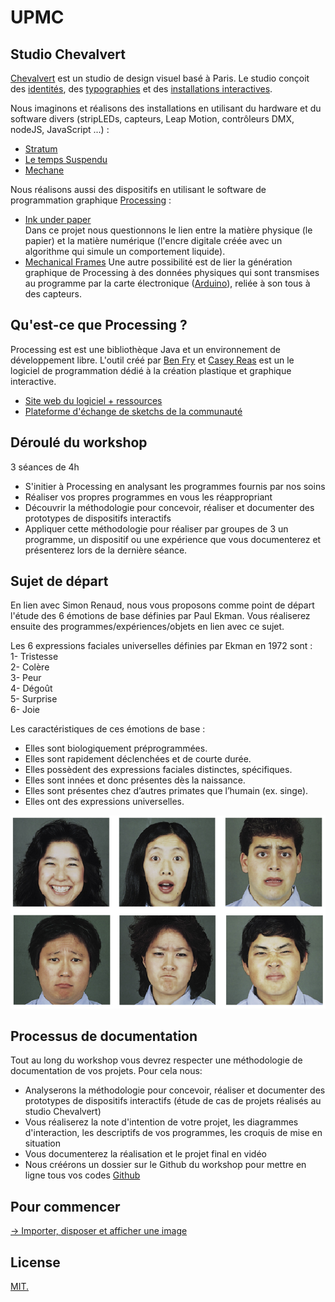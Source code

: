# UPMC

## Studio Chevalvert
[Chevalvert](https://chevalvert.fr/about/) est un studio de design visuel basé à Paris.
Le studio conçoit des [identités](https://chevalvert.fr/identite/), des [typographies](https://chevalvert.fr/typographie/relief/) et des [installations interactives](https://chevalvert.fr/installation/).

Nous imaginons et réalisons des installations en utilisant du hardware et du software divers (stripLEDs, capteurs, Leap Motion, contrôleurs DMX, nodeJS, JavaScript ...) :
- [Stratum](https://chevalvert.fr/installation/stratum/) 
- [Le temps Suspendu](https://chevalvert.fr/installation/le-temps-suspendu/)
- [Mechane](https://chevalvert.fr/installation/mechane/)

Nous réalisons aussi des dispositifs en utilisant le software de programmation graphique [Processing](https://processing.org/) :  
- [Ink under paper](https://chevalvert.fr/installation/ink-under-paper/)  
Dans ce projet nous questionnons le lien entre la matière physique (le papier) et la matière numérique (l'encre digitale créée avec un algorithme qui simule un comportement liquide). 
- [Mechanical Frames](https://chevalvert.fr/installation/mechanical-frames/)
Une autre possibilité est de lier la génération graphique de Processing à des données physiques qui sont transmises au programme par la carte électronique ([Arduino](https://www.arduino.cc/)), reliée à son tous à des capteurs.  


## Qu'est-ce que Processing ?
Processing est est une bibliothèque Java et un environnement de développement libre. L'outil créé par [Ben Fry](https://fathom.info/about/) et [Casey Reas](http://reas.com/) est un le logiciel de programmation dédié à la création plastique et graphique interactive. 

- [Site web du logiciel + ressources](https://processing.org/)  
- [Plateforme d'échange de sketchs de la communauté](https://www.openprocessing.org/)

## Déroulé du workshop
3 séances de 4h
- S'initier à Processing en analysant les programmes fournis par nos soins
- Réaliser vos propres programmes en vous les réappropriant
- Découvrir la méthodologie pour concevoir, réaliser et documenter des prototypes de dispositifs interactifs
- Appliquer cette méthodologie pour réaliser par groupes de 3 un programme, un dispositif ou une expérience que vous documenterez et présenterez lors de la dernière séance.

## Sujet de départ
En lien avec Simon Renaud, nous vous proposons comme point de départ l'étude des 6 émotions de base définies par Paul Ekman. Vous réaliserez ensuite des programmes/expériences/objets en lien avec ce sujet.

Les 6 expressions faciales universelles définies par Ekman en 1972 sont :  
1- Tristesse  
2- Colère  
3- Peur  
4- Dégoût  
5- Surprise  
6- Joie  

Les caractéristiques de ces émotions de base :
- Elles sont biologiquement préprogrammées.
- Elles sont rapidement déclenchées et de courte durée.
- Elles possèdent des expressions faciales distinctes, spécifiques.
- Elles sont innées et donc présentes dès la naissance.
- Elles sont présentes chez d’autres primates que l’humain (ex. singe).
- Elles ont des expressions universelles. 

![ekman-emotions.png](ressources/ekman-emotions.png)

## Processus de documentation 
Tout au long du workshop vous devrez respecter une méthodologie de documentation de vos projets. Pour cela nous:
- Analyserons la méthodologie pour concevoir, réaliser et documenter des prototypes de dispositifs interactifs (étude de cas de projets réalisés au studio Chevalvert)
- Vous réaliserez la note d'intention de votre projet, les diagrammes d'interaction, les descriptifs de vos programmes, les croquis de mise en situation
- Vous documenterez la réalisation et le projet final en vidéo
- Nous créérons un dossier sur le Github du workshop pour mettre en ligne tous vos codes [Github](https://github.com/)

## Pour commencer
[→ Importer, disposer et afficher une image](/cours-1/mood-generator-0)

## License
[MIT.](https://tldrlegal.com/license/mit-license)
